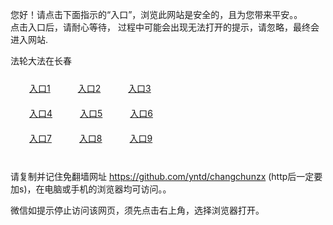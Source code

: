 您好！请点击下面指示的“入口”，浏览此网站是安全的，且为您带来平安。。 <br/>
点击入口后，请耐心等待， 过程中可能会出现无法打开的提示，请忽略，最终会进入网站. </br>

法轮大法在长春<br/>
<div style="padding:10px"><a style="margin:20px" target="_blank" href="https://d1ol6llnpjlhhx.cloudfront.net/2Qpsp?wvvtbdr" id="ccLink1" rel="nofollow">入口1</a> <a target="_blank" style="margin:20px" href="https://d8sca1b3tlg5k.cloudfront.net/2Qpsp?msmfzdt" id="ccLink2" rel="nofollow">入口2</a> <a style="margin:20px" target="_blank" href="https://dkhu0i0kvfred.cloudfront.net/2Qpsp?wiihmzgs" id="ccLink3" rel="nofollow">入口3</a></div>

<div style="padding:10px" ><a style="margin:20px" target="_blank" href="https://d1ol6llnpjlhhx.cloudfront.net/2Qpsp?wvvtbdr" id="ccLink4" rel="nofollow">入口4</a> <a style="margin:20px" href="https://d8sca1b3tlg5k.cloudfront.net/2Qpsp?msmfzdt" target="_blank" id="ccLink5" rel="nofollow">入口5</a> <a style="margin:20px" href="https://dkhu0i0kvfred.cloudfront.net/2Qpsp?wiihmzgs" target="_blank" id="ccLink6" rel="nofollow">入口6</a></div>

<div style="padding:10px"><a style="margin:20px" target="_blank" href="https://d1ol6llnpjlhhx.cloudfront.net/2Qpsp?wvvtbdr" id="ccLink7" rel="nofollow">入口7</a> <a style="margin:20px" href="https://d8sca1b3tlg5k.cloudfront.net/2Qpsp?msmfzdt" target="_blank" id="ccLink8" rel="nofollow">入口8</a> <a style="margin:20px" target="_blank" href="https://dkhu0i0kvfred.cloudfront.net/2Qpsp?wiihmzgs" id="ccLink9" rel="nofollow">入口9</a></div>

<br/>



请复制并记住免翻墙网址 https://github.com/yntd/changchunzx (http后一定要加s)，在电脑或手机的浏览器均可访问。。<br/>

微信如提示停止访问该网页，须先点击右上角，选择浏览器打开。
